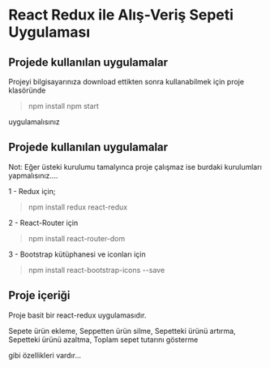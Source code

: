 # React Redux ile Alış-Veriş Sepeti Uygulaması

## Projede kullanılan uygulamalar
 Projeyi bilgisayarınıza download ettikten sonra kullanabilmek için proje klasöründe
 > npm install
 > npm start

uygulamalısınız

## Projede kullanılan uygulamalar

  Not: Eğer üsteki kurulumu tamalyınca proje çalışmaz ise burdaki kurulumları yapmalısınız....

 1 - Redux için;

 > npm install redux react-redux

 2 - React-Router için 

 > npm install react-router-dom

 3 - Bootstrap kütüphanesi ve iconları için 

 > npm install react-bootstrap-icons --save


## Proje içeriği

Proje basit bir react-redux uygulamasıdır. 

 Sepete ürün ekleme,
 Seppetten ürün silme,
 Sepetteki ürünü artırma,
 Sepetteki ürünü azaltma,
 Toplam sepet tutarını gösterme

gibi özellikleri vardır... 
